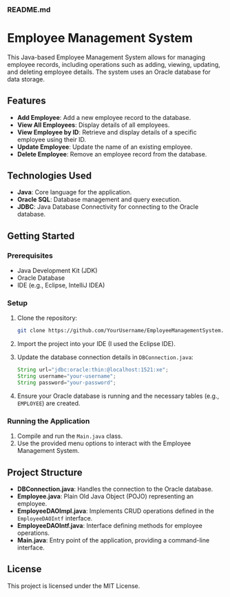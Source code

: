 ### README.md

# Employee Management System

This Java-based Employee Management System allows for managing employee records, including operations such as adding, viewing, updating, and deleting employee details. The system uses an Oracle database for data storage.

## Features

- **Add Employee**: Add a new employee record to the database.
- **View All Employees**: Display details of all employees.
- **View Employee by ID**: Retrieve and display details of a specific employee using their ID.
- **Update Employee**: Update the name of an existing employee.
- **Delete Employee**: Remove an employee record from the database.

## Technologies Used

- **Java**: Core language for the application.
- **Oracle SQL**: Database management and query execution.
- **JDBC**: Java Database Connectivity for connecting to the Oracle database.

## Getting Started

### Prerequisites

- Java Development Kit (JDK)
- Oracle Database
- IDE (e.g., Eclipse, IntelliJ IDEA)

### Setup

1. Clone the repository:
   ```bash
   git clone https://github.com/YourUsername/EmployeeManagementSystem.git
   ```
2. Import the project into your IDE (I used the Eclipse IDE).

3. Update the database connection details in `DBConnection.java`:
   ```java
   String url="jdbc:oracle:thin:@localhost:1521:xe";
   String username="your-username";
   String password="your-password";
   ```

4. Ensure your Oracle database is running and the necessary tables (e.g., `EMPLOYEE`) are created.

### Running the Application

1. Compile and run the `Main.java` class.
2. Use the provided menu options to interact with the Employee Management System.

## Project Structure

- **DBConnection.java**: Handles the connection to the Oracle database.
- **Employee.java**: Plain Old Java Object (POJO) representing an employee.
- **EmployeeDAOImpl.java**: Implements CRUD operations defined in the `EmployeeDAOIntf` interface.
- **EmployeeDAOIntf.java**: Interface defining methods for employee operations.
- **Main.java**: Entry point of the application, providing a command-line interface.

## License

This project is licensed under the MIT License.

